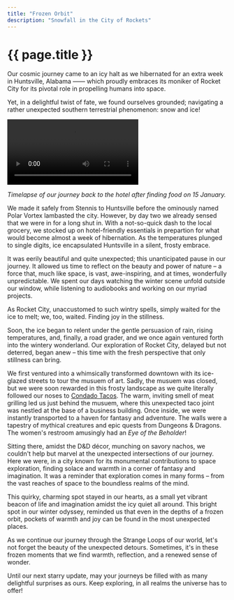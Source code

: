 ```yaml
---
title: "Frozen Orbit"
description: "Snowfall in the City of Rockets"
---
```


# {{ page.title }}

Our cosmic journey came to an icy halt as we hibernated for an extra week in Huntsville, Alabama —— which proudly embraces its moniker of Rocket City for its pivotal role in propelling humans into space. 

Yet, in a delightful twist of fate, we found ourselves grounded; navigating a rather unexpected southern terrestrial phenomenon: snow and ice! 

![Timelapse of snowy roads in Huntsville, Alabama taken on 15 January.](/assets/img/SnowDay.mov "Timelapse of snowy roads in Huntsville, Alabama taken on 15 January.")

_Timelapse of our journey back to the hotel after finding food on 15 January._

We made it safely from Stennis to Huntsville before the ominously named Polar Vortex lambasted the city. However, by day two we already sensed that we were in for a long shut in. With a not-so-quick dash to the local grocery, we stocked up on hotel-friendly essentials in prepartion for what would become almost a week of hibernation. As the temperatures plunged to single digits, ice encapsulated Huntsville in a silent, frosty embrace.

It was eerily beautiful and quite unexpected; this unanticipated pause in our journey. It allowed us time to reflect on the beauty and power of nature – a force that, much like space, is vast, awe-inspiring, and at times, wonderfully unpredictable. We spent our days watching the winter scene unfold outside our window, while listening to audiobooks and working on our myriad projects.

As Rocket City, unaccustomed to such wintry spells, simply waited for the ice to melt; we, too, waited. Finding joy in the stillness. 

Soon, the ice began to relent under the gentle persuasion of rain, rising temperatures, and, finally, a road grader, and we once again ventured forth into the wintery wonderland. Our exploration of Rocket City, delayed but not deterred, began anew – this time with the fresh perspective that only stillness can bring.

We first ventured into a whimsically transformed downtown with its ice-glazed streets to tour the musuem of art. Sadly, the musuem was closed, but we were soon rewarded in this frosty landscape as we quite literally followed our noses to [Condado Tacos](https://locations.condadotacos.com/al/401-williams-ave-sw). The warm, inviting smell of meat grilling led us just behind the musuem, where this unexpected taco joint was nestled at the base of a business building. Once inside, we were instantly transported to a haven for fantasy and adventure. The walls were a tapestry of mythical creatures and epic quests from Dungeons & Dragons. The women's restroom amusingly had an _Eye of the Beholder_! 

Sitting there, amidst the D&D décor, munching on savory nachos, we couldn't help but marvel at the unexpected intersections of our journey. Here we were, in a city known for its monumental contributions to space exploration, finding solace and warmth in a corner of fantasy and imagination. It was a reminder that exploration comes in many forms – from the vast reaches of space to the boundless realms of the mind.

This quirky, charming spot stayed in our hearts, as a small yet vibrant beacon of life and imagination amidst the icy quiet all around. This bright spot in our winter odyssey, reminded us that even in the depths of a frozen orbit, pockets of warmth and joy can be found in the most unexpected places.

As we continue our journey through the Strange Loops of our world, let's not forget the beauty of the unexpected detours. Sometimes, it's in these frozen moments that we find warmth, reflection, and a renewed sense of wonder.

Until our next starry update, may your journeys be filled with as many delightful surprises as ours. Keep exploring, in all realms the universe has to offer!

<!---
think about a cool space related title to capture my time in Huntsville, al. It snowed while we were here. The first week we were basically snowed in, well iced in. Luckily, on day 1 or 2 we realized we were in for a freeze and snuck out while the snow was still fresh to grab some food from the local grocery store. We extended a week here because the whole city was shut down. They didn't have any ice clearing equipment. So, we waited for the one digit temperatures to climb and the rain to drench the ice before venturing out again. 

We In this city, where rockets soar and dreams take flight, we experienced a rare winter spectacle. Just as we were settling into the rhythm of Huntsville's space-infused aura, the skies decided to blanket the city in a shimmering layer of snow, turning it into a winter wonderland. However, this beauty came with a twist – the city was iced in, and so were we!

On day one, as the first flurries began to dance from the sky, we sensed an imminent change. With a quick dash to the local grocery store, we stocked up on essentials, preparing for what would become a week of hibernation. As the temperatures plunged to single digits, Huntsville transformed before our eyes, the ice encapsulating everything in a silent, frosty embrace.

This unexpected pause in our journey turned out to be a blessing in disguise. Hunkered down, we found ourselves reflecting on the beauty and power of nature – a force that, much like space, is vast, awe-inspiring, and at times, wonderfully unpredictable. We spent our days watching the winter scene unfold outside our window, reading, sharing stories, and planning future adventures.

As the city, unaccustomed to such wintry spells, waited for the ice to melt, we too waited, finding joy in the stillness. There's something profoundly peaceful about being snowed in, especially when you're in a city that's usually all about launching into the great beyond.

After a week, as the ice began to relent under the gentle persuasion of rain and rising temperatures, we ventured out again. The Rocket City, still dusted with remnants of snow, welcomed us back into its fold. Our exploration of Huntsville, delayed but not deterred, began anew – this time with the fresh perspective that only an unexpected winter hibernation can bring.

So, as we continue our journey through the Strange Loops of our world, let's not forget the beauty of the unexpected detours. Sometimes, it's in these frozen moments that we find warmth, reflection, and a renewed sense of wonder.

Until the next update, keep your eyes to the skies and your hearts open to the surprises along the way!

--- 

This post aims to capture the serendipity and reflective nature of your unexpected stay in Huntsville, emphasizing the beauty and peace found in these unforeseen circumstances.

-->
